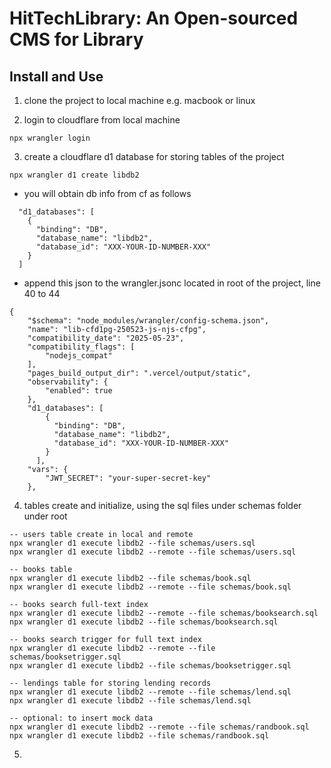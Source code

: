 # HitTechLibrary: An Open-sourced CMS for Library

## Install and Use
1. clone the project to local machine e.g. macbook or linux

2. login to cloudflare from local machine
~~~
npx wrangler login
~~~

3. create a cloudflare d1 database for storing tables of the project
~~~
npx wrangler d1 create libdb2
~~~

- you will obtain db info from cf as follows
~~~
  "d1_databases": [
    {
      "binding": "DB",
      "database_name": "libdb2",
      "database_id": "XXX-YOUR-ID-NUMBER-XXX"
    }
  ]
~~~
- append this json to the wrangler.jsonc located in root of the project, line 40 to 44
~~~
{
	"$schema": "node_modules/wrangler/config-schema.json",
	"name": "lib-cfd1pg-250523-js-njs-cfpg",
	"compatibility_date": "2025-05-23",
	"compatibility_flags": [
		"nodejs_compat"
	],
	"pages_build_output_dir": ".vercel/output/static",
	"observability": {
		"enabled": true
	},
	"d1_databases": [
		{
		  "binding": "DB",
		  "database_name": "libdb2",
		  "database_id": "XXX-YOUR-ID-NUMBER-XXX"
		}
	  ],
	"vars": { 
		"JWT_SECRET": "your-super-secret-key" 
	},
~~~

4. tables create and initialize, using the sql files under schemas folder under root
~~~
-- users table create in local and remote
npx wrangler d1 execute libdb2 --file schemas/users.sql
npx wrangler d1 execute libdb2 --remote --file schemas/users.sql

-- books table
npx wrangler d1 execute libdb2 --file schemas/book.sql
npx wrangler d1 execute libdb2 --remote --file schemas/book.sql

-- books search full-text index
npx wrangler d1 execute libdb2 --remote --file schemas/booksearch.sql
npx wrangler d1 execute libdb2 --file schemas/booksearch.sql

-- books search trigger for full text index
npx wrangler d1 execute libdb2 --remote --file schemas/booksetrigger.sql
npx wrangler d1 execute libdb2 --file schemas/booksetrigger.sql

-- lendings table for storing lending records
npx wrangler d1 execute libdb2 --remote --file schemas/lend.sql
npx wrangler d1 execute libdb2 --file schemas/lend.sql

-- optional: to insert mock data
npx wrangler d1 execute libdb2 --remote --file schemas/randbook.sql
npx wrangler d1 execute libdb2 --file schemas/randbook.sql
~~~

5. 









